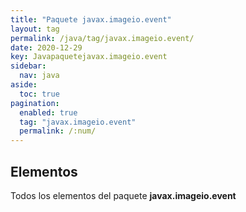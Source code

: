 ```yaml
---
title: "Paquete javax.imageio.event"
layout: tag
permalink: /java/tag/javax.imageio.event/
date: 2020-12-29
key: Javapaquetejavax.imageio.event
sidebar: 
  nav: java
aside: 
  toc: true
pagination: 
  enabled: true
  tag: "javax.imageio.event"
  permalink: /:num/
---
```


<h2>Elementos</h2>
Todos los elementos del paquete <strong>javax.imageio.event</strong>
